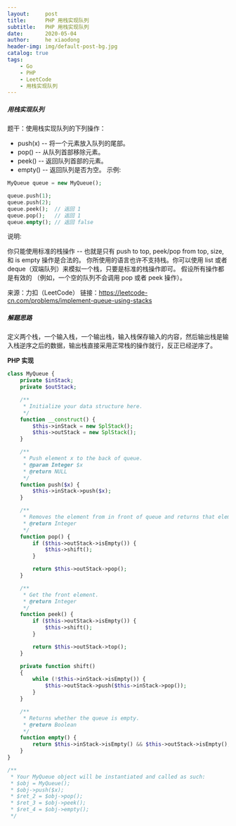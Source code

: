 ```yaml
---
layout:     post
title:      PHP 用栈实现队列
subtitle:   PHP 用栈实现队列
date:       2020-05-04
author:     he xiaodong
header-img: img/default-post-bg.jpg
catalog: true
tags:
    - Go
    - PHP
    - LeetCode
    - 用栈实现队列
---
```


##### 用栈实现队列
题干：使用栈实现队列的下列操作：

- push(x) -- 将一个元素放入队列的尾部。
- pop() -- 从队列首部移除元素。
- peek() -- 返回队列首部的元素。
- empty() -- 返回队列是否为空。
示例:
```php
MyQueue queue = new MyQueue();

queue.push(1);
queue.push(2);  
queue.peek();  // 返回 1
queue.pop();   // 返回 1
queue.empty(); // 返回 false
```
说明:

你只能使用标准的栈操作 -- 也就是只有 push to top, peek/pop from top, size, 和 is empty 操作是合法的。
你所使用的语言也许不支持栈。你可以使用 list 或者 deque（双端队列）来模拟一个栈，只要是标准的栈操作即可。
假设所有操作都是有效的 （例如，一个空的队列不会调用 pop 或者 peek 操作）。

来源：力扣（LeetCode）
链接：https://leetcode-cn.com/problems/implement-queue-using-stacks

##### 解题思路
定义两个栈，一个输入栈，一个输出栈，输入栈保存输入的内容，然后输出栈是输入栈逆序之后的数据，输出栈直接采用正常栈的操作就行，反正已经逆序了。


**PHP 实现**
```php
class MyQueue {
    private $inStack;
    private $outStack;

    /**
     * Initialize your data structure here.
     */
    function __construct() {
        $this->inStack = new SplStack();
        $this->outStack = new SplStack();
    }

    /**
     * Push element x to the back of queue.
     * @param Integer $x
     * @return NULL
     */
    function push($x) {
        $this->inStack->push($x);
    }

    /**
     * Removes the element from in front of queue and returns that element.
     * @return Integer
     */
    function pop() {
        if ($this->outStack->isEmpty()) {
            $this->shift();
        }

        return $this->outStack->pop();
    }

    /**
     * Get the front element.
     * @return Integer
     */
    function peek() {
        if ($this->outStack->isEmpty()) {
            $this->shift();
        }

        return $this->outStack->top();
    }

    private function shift()
    {
        while (!$this->inStack->isEmpty()) {
            $this->outStack->push($this->inStack->pop());
        }
    }

    /**
     * Returns whether the queue is empty.
     * @return Boolean
     */
    function empty() {
        return $this->inStack->isEmpty() && $this->outStack->isEmpty();
    }
}

/**
 * Your MyQueue object will be instantiated and called as such:
 * $obj = MyQueue();
 * $obj->push($x);
 * $ret_2 = $obj->pop();
 * $ret_3 = $obj->peek();
 * $ret_4 = $obj->empty();
 */
```
